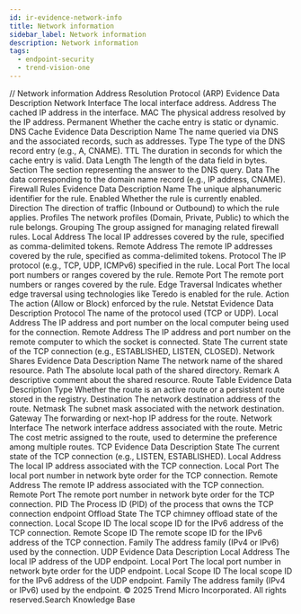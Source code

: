 ```yaml
---
id: ir-evidence-network-info
title: Network information
sidebar_label: Network information
description: Network information
tags:
  - endpoint-security
  - trend-vision-one
---
```


/*<![CDATA[*/ $('#title').html($('meta[name=map-description]').attr('content')); /*]]>*/ Network information Address Resolution Protocol (ARP) Evidence Data Description Network Interface The local interface address. Address The cached IP address in the interface. MAC The physical address resolved by the IP address. Permanent Whether the cache entry is static or dynamic. DNS Cache Evidence Data Description Name The name queried via DNS and the associated records, such as addresses. Type The type of the DNS record entry (e.g., A, CNAME). TTL The duration in seconds for which the cache entry is valid. Data Length The length of the data field in bytes. Section The section representing the answer to the DNS query. Data The data corresponding to the domain name record (e.g., IP address, CNAME). Firewall Rules Evidence Data Description Name The unique alphanumeric identifier for the rule. Enabled Whether the rule is currently enabled. Direction The direction of traffic (Inbound or Outbound) to which the rule applies. Profiles The network profiles (Domain, Private, Public) to which the rule belongs. Grouping The group assigned for managing related firewall rules. Local Address The local IP addresses covered by the rule, specified as comma-delimited tokens. Remote Address The remote IP addresses covered by the rule, specified as comma-delimited tokens. Protocol The IP protocol (e.g., TCP, UDP, ICMPv6) specified in the rule. Local Port The local port numbers or ranges covered by the rule. Remote Port The remote port numbers or ranges covered by the rule. Edge Traversal Indicates whether edge traversal using technologies like Teredo is enabled for the rule. Action The action (Allow or Block) enforced by the rule. Netstat Evidence Data Description Protocol The name of the protocol used (TCP or UDP). Local Address The IP address and port number on the local computer being used for the connection. Remote Address The IP address and port number on the remote computer to which the socket is connected. State The current state of the TCP connection (e.g., ESTABLISHED, LISTEN, CLOSED). Network Shares Evidence Data Description Name The network name of the shared resource. Path The absolute local path of the shared directory. Remark A descriptive comment about the shared resource. Route Table Evidence Data Description Type Whether the route is an active route or a persistent route stored in the registry. Destination The network destination address of the route. Netmask The subnet mask associated with the network destination. Gateway The forwarding or next-hop IP address for the route. Network Interface The network interface address associated with the route. Metric The cost metric assigned to the route, used to determine the preference among multiple routes. TCP Evidence Data Description State The current state of the TCP connection (e.g., LISTEN, ESTABLISHED). Local Address The local IP address associated with the TCP connection. Local Port The local port number in network byte order for the TCP connection. Remote Address The remote IP address associated with the TCP connection. Remote Port The remote port number in network byte order for the TCP connection. PID The Process ID (PID) of the process that owns the TCP connection endpoint Offload State The TCP chimney offload state of the connection. Local Scope ID The local scope ID for the IPv6 address of the TCP connection. Remote Scope ID The remote scope ID for the IPv6 address of the TCP connection. Family The address family (IPv4 or IPv6) used by the connection. UDP Evidence Data Description Local Address The local IP address of the UDP endpoint. Local Port The local port number in network byte order for the UDP endpoint. Local Scope ID The local scope ID for the IPv6 address of the UDP endpoint. Family The address family (IPv4 or IPv6) used by the endpoint. © 2025 Trend Micro Incorporated. All rights reserved.Search Knowledge Base
